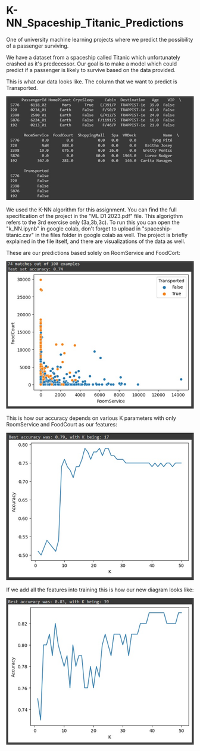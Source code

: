 # K-NN_Spaceship_Titanic_Predictions
One of university machine learning projects where we predict the possibility of a passenger surviving.

We have a dataset from a spaceship called Titanic which unfortunately crashed as it's predecessor. 
Our goal is to make a model which could predict if a passenger is likely to survive based on the
data provided. 

This is what our data looks like. The column that we want to predict is Transported.

![features](pictures/Features.jpg)

We used the K-NN algorithm for this assignment. You can find the full specification
of the project in the "ML D1 2023.pdf" file. This algorigthm refers to the 3rd exercise only (3a,3b,3c).
To run this you can open the "k_NN.ipynb" in google colab, don't forget to upload in "spaceship-titanic.csv"
in the files folder in google colab as well. The project is briefly explained in the file itself, and there
are visualizations of the data as well.

These are our predictions based solely on RoomService and FoodCort:

![predictions](pictures/Predictions.jpg)

This is how our accuracy depends on various K parameters with only RoomService and FoodCourt as our features: 

![predictions_17K](pictures/Predictions_with_RoomService_and_FoodCourt.jpg)

If we add all the features into training this is how our new diagram looks like: 

![predictions_with_various_K](pictures/Predictions_with_all_features.jpg)
